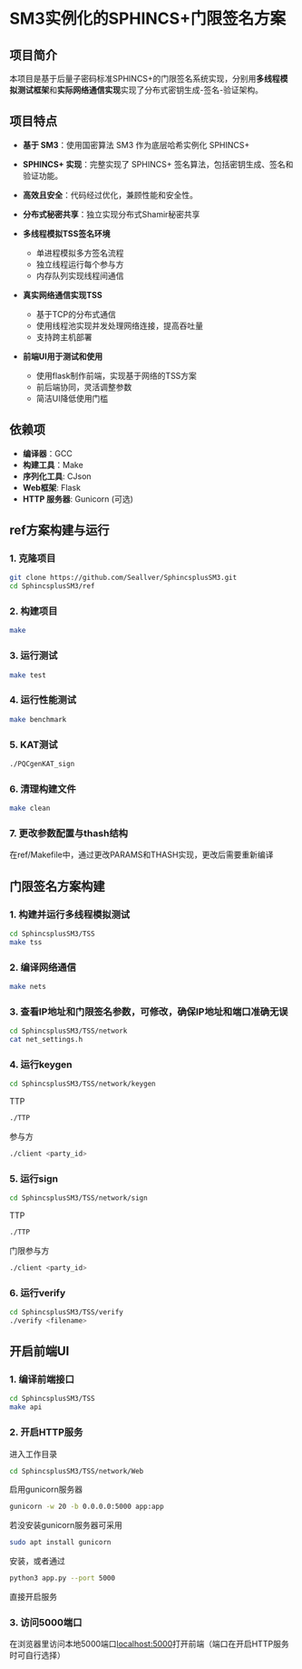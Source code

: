 # SM3实例化的SPHINCS+门限签名方案

## 项目简介
本项目是基于后量子密码标准SPHINCS+的门限签名系统实现，分别用**多线程模拟测试框架**和**实际网络通信实现**实现了分布式密钥生成-签名-验证架构。

## 项目特点
- **基于 SM3**：使用国密算法 SM3 作为底层哈希实例化 SPHINCS+
- **SPHINCS+ 实现**：完整实现了 SPHINCS+ 签名算法，包括密钥生成、签名和验证功能。
- **高效且安全**：代码经过优化，兼顾性能和安全性。
- **分布式秘密共享**：独立实现分布式Shamir秘密共享
- **多线程模拟TSS签名环境**
   - 单进程模拟多方签名流程
   - 独立线程运行每个参与方
   - 内存队列实现线程间通信

- **真实网络通信实现TSS**
   - 基于TCP的分布式通信
   - 使用线程池实现并发处理网络连接，提高吞吐量
   - 支持跨主机部署

- **前端UI用于测试和使用**
  - 使用flask制作前端，实现基于网络的TSS方案
  - 前后端协同，灵活调整参数
  - 简洁UI降低使用门槛

## 依赖项
- **编译器**：GCC
- **构建工具**：Make
- **序列化工具**: CJson
- **Web框架**: Flask
- **HTTP 服务器**: Gunicorn (可选)

## ref方案构建与运行

### 1. 克隆项目
```bash
git clone https://github.com/Seallver/SphincsplusSM3.git
cd SphincsplusSM3/ref
```
### 2. 构建项目
```bash
make
```
### 3. 运行测试
```bash
make test
```
### 4. 运行性能测试
```bash
make benchmark
```
### 5. KAT测试
```bash
./PQCgenKAT_sign
```
### 6. 清理构建文件
```bash
make clean
```
### 7. 更改参数配置与thash结构
在ref/Makefile中，通过更改PARAMS和THASH实现，更改后需要重新编译

## 门限签名方案构建

### 1. 构建并运行多线程模拟测试
```bash
cd SphincsplusSM3/TSS
make tss
```
### 2. 编译网络通信
```bash
make nets
```
### 3. 查看IP地址和门限签名参数，可修改，确保IP地址和端口准确无误
```bash
cd SphincsplusSM3/TSS/network
cat net_settings.h
```
### 4. 运行keygen
```bash
cd SphincsplusSM3/TSS/network/keygen
```
TTP
```bash
./TTP
```
参与方
```bash
./client <party_id>
```

### 5. 运行sign
```bash
cd SphincsplusSM3/TSS/network/sign
```
TTP
```bash
./TTP
```
门限参与方
```bash
./client <party_id>
```

### 6. 运行verify
```bash
cd SphincsplusSM3/TSS/verify
./verify <filename>
```

## 开启前端UI

### 1. 编译前端接口
```bash
cd SphincsplusSM3/TSS
make api
```

### 2. 开启HTTP服务 
进入工作目录
```bash
cd SphincsplusSM3/TSS/network/Web
```

 启用gunicorn服务器
```bash
gunicorn -w 20 -b 0.0.0.0:5000 app:app
```

若没安装gunicorn服务器可采用
```bash
sudo apt install gunicorn
```
安装，或者通过
```bash
python3 app.py --port 5000
```
直接开启服务

### 3. 访问5000端口
在浏览器里访问本地5000端口[localhost:5000](https://localhost:5000)打开前端（端口在开启HTTP服务时可自行选择）
